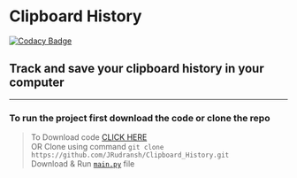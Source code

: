 # Clipboard History

[![Codacy Badge](https://api.codacy.com/project/badge/Grade/553257642db34c5bae141f4cf78208ae)](https://app.codacy.com/gh/JRudransh/Clipboard_History?utm_source=github.com&utm_medium=referral&utm_content=JRudransh/Clipboard_History&utm_campaign=Badge_Grade)

## Track and save your clipboard history in your computer

---

### To run the project first download the code or clone the repo
>To Download code [CLICK HERE](https://github.com/JRudransh/Clipboard_History/archive/master.zip) <br> 
>OR Clone using command `git clone https://github.com/JRudransh/Clipboard_History.git` <br>
>Download & Run [`main.py`](https://github.com/JRudransh/Clipboard_History/blob/master/main.py) file
 
